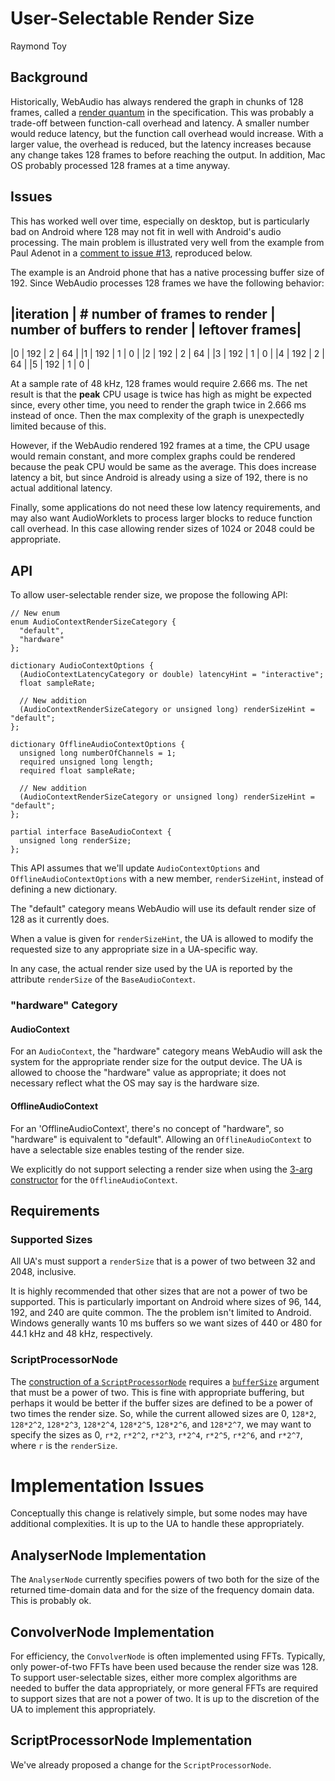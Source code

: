 # User-Selectable Render Size
Raymond Toy

## Background
Historically, WebAudio has always rendered the graph in chunks of 128 frames,
called a [render
quantum](https://webaudio.github.io/web-audio-api/#render-quantum) in the specification.
This was probably a trade-off between function-call overhead and latency.
A smaller number would reduce latency, but the function call overhead would
increase.  With a larger value, the overhead is reduced, but the latency
increases because any change takes 128 frames to before reaching the output.  In
addition, Mac OS probably processed 128 frames at a time anyway.

## Issues
This has worked well over time, especially on desktop, but is particularly bad
on Android where 128 may not fit in well with Android's audio processing.  The
main problem is illustrated very well from the example from Paul Adenot in a
[comment to issue #13](https://github.com/WebAudio/web-audio-api-v2/issues/13#issuecomment-572469654),
reproduced below.

The example is an Android phone that has a native processing buffer size
of 192.  Since WebAudio processes 128 frames we have the following behavior:

|iteration | #	number of frames to render |	number of buffers to render |	leftover frames|
------------------------------------------------------------------------------------------------
|0         |	192                        |	2                           |	64             |
|1         |	192                        |	1                           |	0              |
|2         |	192                        |	2                           |	64             |
|3         |	192                        |	1                           |	0              |
|4         |	192                        |	2                           |	64             |
|5         |	192                        |	1                           |	0              |

At a sample rate of 48 kHz, 128 frames would require 2.666 ms.  The net result
is that the **peak** CPU usage is twice has high as might be expected since,
every other time, you need to render the graph twice in 2.666 ms instead of once.
Then the max complexity of the graph is unexpectedly limited because of this.

However, if the WebAudio rendered 192 frames at a time, the CPU usage would
remain constant, and more complex graphs could be rendered because the peak CPU
would be same as the average.  This does increase latency a bit, but since
Android is already using a size of 192, there is no actual additional latency.

Finally, some applications do not need these low latency requirements, and may
also want AudioWorklets to process larger blocks to reduce function call
overhead.  In this case allowing render sizes of 1024 or 2048 could be
appropriate.

## API
To allow user-selectable render size, we propose the following API:

```idl
// New enum
enum AudioContextRenderSizeCategory {
  "default",
  "hardware"
};

dictionary AudioContextOptions {
  (AudioContextLatencyCategory or double) latencyHint = "interactive";
  float sampleRate;

  // New addition
  (AudioContextRenderSizeCategory or unsigned long) renderSizeHint = "default";
};

dictionary OfflineAudioContextOptions {
  unsigned long numberOfChannels = 1;
  required unsigned long length;
  required float sampleRate;
  
  // New addition
  (AudioContextRenderSizeCategory or unsigned long) renderSizeHint = "default";
};

partial interface BaseAudioContext {
  unsigned long renderSize;
};
```

This API assumes that we'll update `AudioContextOptions` and
`OfflineAudioContextOptions` with a new member, `renderSizeHint`, instead of
defining a new dictionary.

The "default" category means WebAudio will use its default render size of 128
as it currently does.

When a value is given for `renderSizeHint`, the UA is allowed to modify the
requested size to any appropriate size in a UA-specific way.

In any case, the actual render size used by the UA is reported by the attribute
`renderSize` of the `BaseAudioContext`.


### "hardware" Category
#### AudioContext
For an `AudioContext`, the "hardware" category means WebAudio will ask the
system for the appropriate render size for the output device.  The UA is allowed
to choose the "hardware" value as appropriate; it does not necessary reflect
what the OS may say is the hardware size.

#### OfflineAudioContext
For an 'OfflineAudioContext', there's no concept of "hardware", so "hardware" is
equivalent to "default".  Allowing an `OfflineAudioContext` to have a selectable
size enables testing of the render size.

We explicitly do not support selecting a render size when using the 
[3-arg constructor](https://webaudio.github.io/web-audio-api/#dom-offlineaudiocontext-offlineaudiocontext-numberofchannels-length-samplerate) for the `OfflineAudioContext`.

## Requirements
### Supported Sizes
All UA's must support a `renderSize` that is a power of two between 32 and 2048,
inclusive.

It is highly recommended that other sizes that are not a power of two be
supported.  This is particularly important on Android where sizes of 96, 144,
192, and 240 are quite common.  The the problem isn't limited to Android.
Windows generally wants 10 ms buffers so we want sizes of 440 or 480 for 44.1
kHz and 48 kHz, respectively.

### ScriptProcessorNode
The [construction of a `ScriptProcessorNode`](https://webaudio.github.io/web-audio-api/#dom-baseaudiocontext-createscriptprocessor)
requires a
[`bufferSize`](https://webaudio.github.io/web-audio-api/#dom-baseaudiocontext-createscriptprocessor-buffersize-numberofinputchannels-numberofoutputchannels-buffersize)
argument that must be a power of two.  This is fine with appropriate buffering,
but perhaps it would be better if the buffer sizes are defined to be a power of
two times the render size.  So, while the current allowed sizes are 0, `128*2`,
`128*2^2`, `128*2^3`, `128*2^4`, `128*2^5`, `128*2^6`, and `128*2^7`, we may
want to specify the sizes as 0, `r*2`, `r*2^2`, `r*2^3`, `r*2^4`, `r*2^5`,
`r*2^6`, and `r*2^7`, where `r` is the `renderSize`.


# Implementation Issues
Conceptually this change is relatively simple, but some nodes may have
additional complexities.  It is up to the UA to handle these appropriately.

## AnalyserNode Implementation
The `AnalyserNode` currently specifies powers of two both for the size of the
returned time-domain data and for the size of the frequency domain data.  This
is probably ok.

## ConvolverNode Implementation
For efficiency, the `ConvolverNode` is often implemented using FFTs.  Typically,
only power-of-two FFTs have been used because the render size was 128.  To
support user-selectable sizes, either more complex algorithms are needed to
buffer the data appropriately, or more general FFTs are required to support
sizes that are not a power of two.  It is up to the discretion of the UA to
implement this appropriately.

## ScriptProcessorNode Implementation
We've already proposed a change for the `ScriptProcessorNode`.
